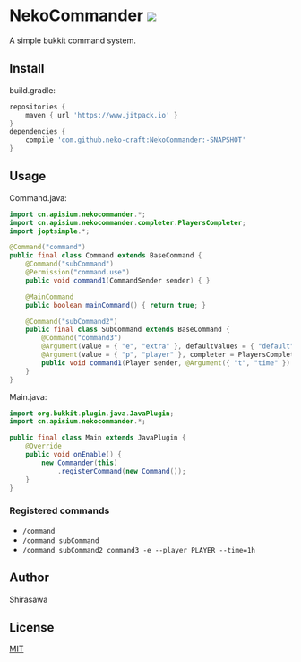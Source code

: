 # NekoCommander [![](https://www.jitpack.io/v/neko-craft/NekoCommander.svg)](https://www.jitpack.io/#neko-craft/NekoCommander)

A simple bukkit command system.

## Install

build.gradle:

```groovy
repositories {
    maven { url 'https://www.jitpack.io' }
}
dependencies {
    compile 'com.github.neko-craft:NekoCommander:-SNAPSHOT'
}
```

## Usage

Command.java:

```java
import cn.apisium.nekocommander.*;
import cn.apisium.nekocommander.completer.PlayersCompleter;
import joptsimple.*;

@Command("command")
public final class Command extends BaseCommand {
    @Command("subCommand")
    @Permission("command.use")
    public void command1(CommandSender sender) { }

    @MainCommand
    public boolean mainCommand() { return true; }

    @Command("subCommand2")
    public final class SubCommand extends BaseCommand {
        @Command("command3")
        @Argument(value = { "e", "extra" }, defaultValues = { "default" }, required = true, type = Boolean.class)
        @Argument(value = { "p", "player" }, completer = PlayersCompleter.class)
        public void command1(Player sender, @Argument({ "t", "time" }) int time) { }
    }
}
```

Main.java:

```java
import org.bukkit.plugin.java.JavaPlugin;
import cn.apisium.nekocommander.*;

public final class Main extends JavaPlugin {
    @Override
    public void onEnable() {
        new Commander(this)
            .registerCommand(new Command());
    }
}
```

### Registered commands

- `/command`
- `/command subCommand`
- `/command subCommand2 command3 -e --player PLAYER --time=1h`

## Author

Shirasawa

## License

[MIT](./LICENSE)
